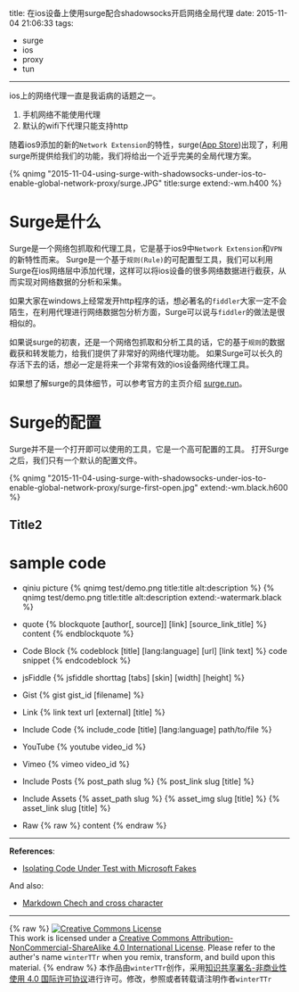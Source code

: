 title: 在ios设备上使用surge配合shadowsocks开启网络全局代理
date: 2015-11-04 21:06:33
tags:
  - surge
  - ios
  - proxy
  - tun
---

ios上的网络代理一直是我诟病的话题之一。
1. 手机网络不能使用代理
2. 默认的wifi下代理只能支持http

随着ios9添加的新的`Network Extension`的特性，surge([App Store](https://itunes.apple.com/cn/app/surge-web-developer-tool-proxy/id1040100637))出现了，利用surge所提供给我们的功能，我们将给出一个近乎完美的全局代理方案。

{% qnimg "2015-11-04-using-surge-with-shadowsocks-under-ios-to-enable-global-network-proxy/surge.JPG" title:surge extend:-wm.h400 %}

<!--more-->

# Surge是什么

Surge是一个网络包抓取和代理工具，它是基于ios9中`Network Extension`和`VPN`的新特性而来。
Surge是一个基于`规则(Rule)`的可配置型工具，我们可以利用Surge在ios网络层中添加代理，这样可以将ios设备的很多网络数据进行截获，从而实现对网络数据的分析和采集。

如果大家在windows上经常发开http程序的话，想必著名的`fiddler`大家一定不会陌生，在利用代理进行网络数据包分析方面，Surge可以说与`fiddler`的做法是很相似的。

如果说surge的初衷，还是一个网络包抓取和分析工具的话，它的基于`规则`的数据截获和转发能力，给我们提供了非常好的网络代理功能。
如果Surge可以长久的存活下去的话，想必一定是将来一个非常有效的ios设备网络代理工具。

如果想了解surge的具体细节，可以参考官方的主页介绍 [surge.run](http://surge.run)。


# Surge的配置
Surge并不是一个打开即可以使用的工具，它是一个高可配置的工具。
打开Surge之后，我们只有一个默认的配置文件。


{% qnimg "2015-11-04-using-surge-with-shadowsocks-under-ios-to-enable-global-network-proxy/surge-first-open.jpg" extend:-wm.black.h600 %}



## Title2



# sample code

- qiniu picture
{% qnimg test/demo.png title:title alt:description %}
{% qnimg test/demo.png title:title alt:description extend:-watermark.black %}

- quote
{% blockquote [author[, source]] [link] [source_link_title] %}
content
{% endblockquote %}

- Code Block
{% codeblock [title] [lang:language] [url] [link text] %}
code snippet
{% endcodeblock %}

- jsFiddle
{% jsfiddle shorttag [tabs] [skin] [width] [height] %}

- Gist
{% gist gist_id [filename] %}

- Link
{% link text url [external] [title] %}

- Include Code
{% include_code [title] [lang:language] path/to/file %}


- YouTube
{% youtube video_id %}

- Vimeo
{% vimeo video_id %}

- Include Posts
{% post_path slug %}
{% post_link slug [title] %}


- Include Assets
{% asset_path slug %}
{% asset_img slug [title] %}
{% asset_link slug [title] %}


- Raw
{% raw %}
content
{% endraw %}





---

**References**:

- [Isolating Code Under Test with Microsoft Fakes](https://msdn.microsoft.com/en-us/library/hh549175.aspx)


And also:

- [Markdown Chech and cross character](http://stackoverflow.com/questions/712132/in-html-i-can-make-a-checkmark-with-x2713-is-there-a-corresponding-x-mark)

---

{% raw %}
<a rel="license" href="http://creativecommons.org/licenses/by-nc-sa/4.0/"><img alt="Creative Commons License" style="border-width:0" src="https://i.creativecommons.org/l/by-nc-sa/4.0/88x31.png" /></a><br />This work is licensed under a <a rel="license" href="http://creativecommons.org/licenses/by-nc-sa/4.0/">Creative Commons Attribution-NonCommercial-ShareAlike 4.0 International License</a>.
Please refer to the auther's name `winterTTr` when you remix, transform, and build upon this material. 
{% endraw %}
本作品由`winterTTr`创作，采用[知识共享署名-非商业性使用 4.0 国际许可协议](http://creativecommons.org/licenses/by-nc-sa/4.0/)进行许可。修改，参照或者转载请注明作者`winterTTr`
